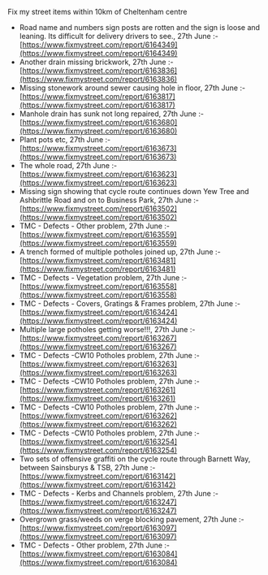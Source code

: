 Fix my street items within 10km of Cheltenham centre

<!-- fix_marker starts -->

- Road name and numbers sign posts are rotten and the sign is loose and leaning. Its difficult for delivery drivers to see., 27th June :- [https://www.fixmystreet.com/report/6164349](https://www.fixmystreet.com/report/6164349)
- Another drain missing brickwork, 27th June :- [https://www.fixmystreet.com/report/6163836](https://www.fixmystreet.com/report/6163836)
- Missing stonework around sewer causing hole in floor, 27th June :- [https://www.fixmystreet.com/report/6163817](https://www.fixmystreet.com/report/6163817)
- Manhole drain has sunk not long repaired, 27th June :- [https://www.fixmystreet.com/report/6163680](https://www.fixmystreet.com/report/6163680)
- Plant pots etc, 27th June :- [https://www.fixmystreet.com/report/6163673](https://www.fixmystreet.com/report/6163673)
- The whole road, 27th June :- [https://www.fixmystreet.com/report/6163623](https://www.fixmystreet.com/report/6163623)
- Missing sign showing that cycle route continues down Yew Tree and Ashbrittle Road and on to Business Park, 27th June :- [https://www.fixmystreet.com/report/6163502](https://www.fixmystreet.com/report/6163502)
- TMC - Defects - Other problem, 27th June :- [https://www.fixmystreet.com/report/6163559](https://www.fixmystreet.com/report/6163559)
- A trench formed of multiple potholes joined up, 27th June :- [https://www.fixmystreet.com/report/6163481](https://www.fixmystreet.com/report/6163481)
- TMC - Defects - Vegetation problem, 27th June :- [https://www.fixmystreet.com/report/6163558](https://www.fixmystreet.com/report/6163558)
- TMC - Defects - Covers, Gratings & Frames problem, 27th June :- [https://www.fixmystreet.com/report/6163424](https://www.fixmystreet.com/report/6163424)
- Multiple large potholes getting worse!!!, 27th June :- [https://www.fixmystreet.com/report/6163267](https://www.fixmystreet.com/report/6163267)
- TMC - Defects -CW10 Potholes problem, 27th June :- [https://www.fixmystreet.com/report/6163263](https://www.fixmystreet.com/report/6163263)
- TMC - Defects -CW10 Potholes problem, 27th June :- [https://www.fixmystreet.com/report/6163261](https://www.fixmystreet.com/report/6163261)
- TMC - Defects -CW10 Potholes problem, 27th June :- [https://www.fixmystreet.com/report/6163262](https://www.fixmystreet.com/report/6163262)
- TMC - Defects -CW10 Potholes problem, 27th June :- [https://www.fixmystreet.com/report/6163254](https://www.fixmystreet.com/report/6163254)
- Two sets of offensive graffiti on the cycle route through Barnett Way, between Sainsburys & TSB, 27th June :- [https://www.fixmystreet.com/report/6163142](https://www.fixmystreet.com/report/6163142)
- TMC - Defects - Kerbs and Channels problem, 27th June :- [https://www.fixmystreet.com/report/6163247](https://www.fixmystreet.com/report/6163247)
- Overgrown grass/weeds on verge blocking pavement, 27th June :- [https://www.fixmystreet.com/report/6163097](https://www.fixmystreet.com/report/6163097)
- TMC - Defects - Other problem, 27th June :- [https://www.fixmystreet.com/report/6163084](https://www.fixmystreet.com/report/6163084)

<!-- fix_marker ends -->